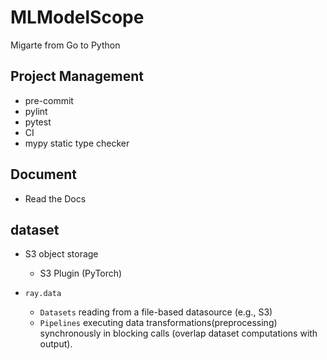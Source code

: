 # MLModelScope

Migarte from Go to Python

## Project Management

- pre-commit
- pylint
- pytest
- CI
- mypy static type checker
<!-- - pybind (C++11) performance -->

## Document

- Read the Docs

## dataset

- S3 object storage
  - S3 Plugin (PyTorch)

- `ray.data`
  - `Datasets` reading from a file-based datasource (e.g., S3)
  - `Pipelines` executing data transformations(preprocessing) synchronously in blocking calls (overlap dataset computations with output).
